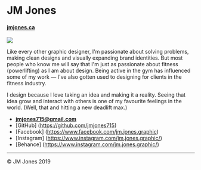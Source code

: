 # JM Jones

#### [ jmjones.ca](https://jmjones.ca/)

![](photo.jpg)

Like every other graphic designer, I'm passionate about solving problems, making clean designs and visually expanding brand identities. But most people who know me will say that I'm just as passionate about fitness (powerlifting) as I am about design. Being active in the gym has influenced some of my work — I've also gotten used to designing for clients in the fitness industry.

I design because I love taking an idea and making it a reality. Seeing that idea grow and interact with others is one of my favourite feelings in the world. (Well, that and hitting a new deadlift max.)

- **[jmjones715@gmail.com](mailto:jmjones715@gmail.com)**
- [GitHub] (https://github.com/jmjones715)
- [Facebook] (https://www.facebook.com/jm.jones.graphic)
- [Instagram] (https://www.instagram.com/jm.jones.graphic/)
- [Behance] (https://www.instagram.com/jm.jones.graphic/)

---

© JM Jones 2019
